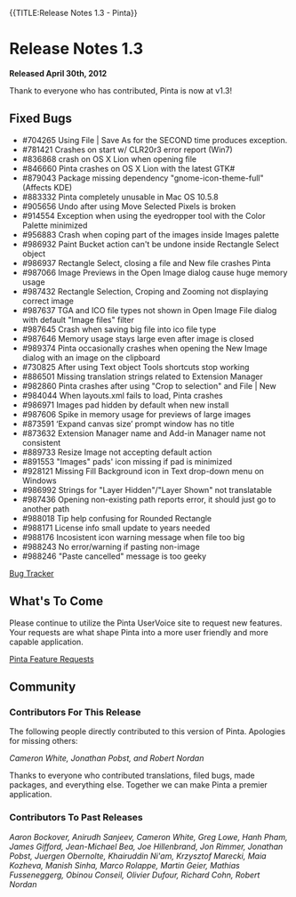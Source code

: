 {{TITLE:Release Notes 1.3 - Pinta}}
# Release Notes 1.3

**Released April 30th, 2012**

Thank to everyone who has contributed, Pinta is now at v1.3!

## Fixed Bugs
* #704265 	Using File | Save As for the SECOND time produces exception.
* #781421 	Crashes on start w/ CLR20r3 error report (Win7)
* #836868 	crash on OS X Lion when opening file
* #846660 	Pinta crashes on OS X Lion with the latest GTK#
* #879043 	Package missing dependency "gnome-icon-theme-full" (Affects KDE)
* #883332 	Pinta completely unusable in Mac OS 10.5.8
* #905656 	Undo after using Move Selected Pixels is broken
* #914554 	Exception when using the eyedropper tool with the Color Palette minimized
* #956883 	Crash when coping part of the images inside Images palette
* #986932 	Paint Bucket action can't be undone inside Rectangle Select object
* #986937 	Rectangle Select, closing a file and New file crashes Pinta
* #987066 	Image Previews in the Open Image dialog cause huge memory usage
* #987432 	Rectangle Selection, Croping and Zooming not displaying correct image
* #987637 	TGA and ICO file types not shown in Open Image File dialog with default "Image files" filter
* #987645 	Crash when saving big file into ico file type
* #987646 	Memory usage stays large even after image is closed
* #989374 	Pinta occasionally crashes when opening the New Image dialog with an image on the clipboard
* #730825 	After using Text object Tools shortcuts stop working
* #886501 	Missing translation strings related to Extension Manager
* #982860 	Pinta crashes after using "Crop to selection" and File | New
* #984044 	When layouts.xml fails to load, Pinta crashes
* #986971 	Images pad hidden by default when new install
* #987606 	Spike in memory usage for previews of large images
* #873591 	‘Expand canvas size’ prompt window has no title
* #873632 	Extension Manager name and Add-in Manager name not consistent
* #889733 	Resize Image not accepting default <Enter> action
* #891553 	"Images" pads' icon missing if pad is minimized
* #928121 	Missing Fill Background icon in Text drop-down menu on Windows
* #986992 	Strings for "Layer Hidden"/"Layer Shown" not translatable
* #987436 	Opening non-existing path reports error, it should just go to another path
* #988018 	Tip help confusing for Rounded Rectangle
* #988171 	License info small update to years needed
* #988176 	Incosistent icon warning message when file too big
* #988243 	No error/warning if pasting non-image
* #988246 	"Paste cancelled" message is too geeky

[Bug Tracker][1]

## What's To Come

Please continue to utilize the Pinta UserVoice site to request new features. Your requests are what shape Pinta into a more user friendly and more capable application.

[Pinta Feature Requests][2]

## Community

### Contributors For This Release
The following people directly contributed to this version of Pinta. Apologies for missing others:

*Cameron White, Jonathan Pobst, and Robert Nordan*

Thanks to everyone who contributed translations, filed bugs, made packages, and everything else. Together we can make Pinta a premier application.

### Contributors To Past Releases

*Aaron Bockover, Anirudh Sanjeev, Cameron White, Greg Lowe, Hanh Pham, James Gifford, Jean-Michael Bea, Joe Hillenbrand, Jon Rimmer, Jonathan Pobst, Juergen Obernolte, Khairuddin Ni'am, Krzysztof Marecki, Maia Kozheva, Manish Sinha, Marco Rolappe, Martin Geier, Mathias Fusseneggerg, Obinou Conseil, Olivier Dufour, Richard Cohn, Robert Nordan*

[1]: https://bugs.launchpad.net/pinta/+bugs
[2]: http://pinta.uservoice.com/

